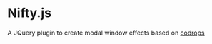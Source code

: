 Nifty.js
==========

A JQuery plugin to create modal window effects based on [codrops](http://tympanus.net/Development/ModalWindowEffects/)
